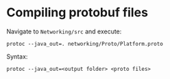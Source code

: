 # Compiling protobuf files

Navigate to `Networking/src` and execute:
```
protoc --java_out=. networking/Proto/Platform.proto
```

Syntax:
```
protoc --java_out=<output folder> <proto files>
```
